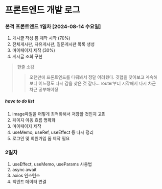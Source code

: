 # 프론트엔드 개발 로그


### 본격 프론트엔드 1일차 [2024-08-14 수요일]

1. 게시글 작성 폼 제작 시작 (70%)
2. 전체게시판, 자유게시판, 질문게시판 목록 생성
3. 마이페이지 제작 (30%)
4. 게시글 조회 구현

> 한줄 소감
> >오랜만에 프론트엔드를 다뤄봐서 정말 어려웠다. 깃헙을 찾아보고 계속해보니 어느정도 다시 감을 찾은 것 같다... router부터 시작해서 다시 차근차근 공부해야징

##### have to do list
1. image파일을 어떻게 최적화해서 저장할 것인지 고민
2. 페이지 이동 흐름 명확화
3. 마이페이지 제작
4. useMemo, useRef, useEffect 등 다시 정리
5. 로그인 및 회원가입 폼 제작 필요


### 2일차
1. useEffect, useMemo, useParams 사용법
2. async await
3. axios 인스턴스
4. 백엔드 데이터 연결